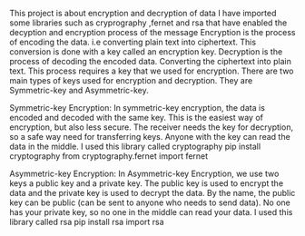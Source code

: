 This project is about encryption and decryption of data
I have imported some libraries such as cryprography ,fernet and rsa that have enabled the decyption and encryption process of the message
Encryption is the process of encoding the data. i.e converting plain text into ciphertext. This conversion is done with a key called an encryption key.
Decryption is the process of decoding the encoded data. Converting the ciphertext into plain text. This process requires a key that we used for encryption.
There are two main types of keys used for encryption and decryption. They are Symmetric-key and Asymmetric-key.

Symmetric-key Encryption:
In symmetric-key encryption, the data is encoded and decoded with the same key. This is the easiest way of encryption, but also less secure. The receiver needs the key for decryption, so a safe way need for transferring keys. Anyone with the key can read the data in the middle.
  I used this library called cryptography
   pip install cryptography
   from cryptography.fernet import fernet

Asymmetric-key Encryption:
In Asymmetric-key Encryption, we use two keys a public key and a private key. The public key is used to encrypt the data and the private key is used to decrypt the data. By the name, the public key can be public (can be sent to anyone who needs to send data). No one has your private key, so no one in the middle can read your data.
  I used this library called rsa
    pip install rsa
    import rsa